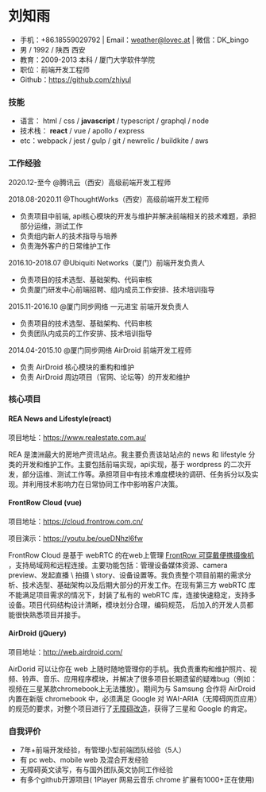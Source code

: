 # 刘知雨
-  手机：+86.18559029792 | Email：weather@lovec.at | 微信：DK_bingo
-  男 / 1992 / 陕西 西安 
-  教育：2009-2013 本科 / 厦门大学软件学院 
-  职位：前端开发工程师
-  Github：https://github.com/zhiyul
### 技能

* 语言： html / css / __javascript__ / typescript / graphql / node 
* 技术栈： __react__ / vue / apollo / express
* etc：webpack / jest / gulp / git / newrelic / buildkite / aws

### 工作经验

2020.12-至今 @腾讯云（西安）高级前端开发工程师

2018.08-2020.11 @ThoughtWorks（西安）高级前端开发工程师

- 负责项目中前端, api核心模块的开发与维护并解决前端相关的技术难题，承担部分运维，测试工作
- 负责组内新人的技术指导与培养
- 负责海外客户的日常维护工作

2016.10-2018.07 @Ubiquiti Networks（厦门）前端开发负责人

- 负责项目的技术选型、基础架构、代码审核
- 负责厦门研发中心前端招聘、组内成员工作安排、技术培训指导

2015.11-2016.10 @厦门同步网络 一元进宝 前端开发负责人

- 负责项目的技术选型、基础架构、代码审核
- 负责团队内成员的工作安排、技术培训指导

2014.04-2015.10 @厦门同步网络 AirDroid 前端开发工程师

- 负责 AirDroid 核心模块的重构和维护
- 负责 AirDroid 周边项目（官网、论坛等）的开发和维护

### 核心项目

#### REA News and Lifestyle(react)

项目地址：https://www.realestate.com.au/

REA 是澳洲最大的房地产资讯站点。我主要负责该站站点的 news 和 lifestyle 分类的开发和维护工作。主要包括前端实现，api实现，基于 wordpress 的二次开发，部分运维、测试工作等。承担项目中有技术难度模块的调研、任务拆分以及实现。并利用技术影响力在日常协同工作中影响客户决策。

#### FrontRow Cloud (vue)

项目地址：https://cloud.frontrow.com.cn/

项目演示：https://youtu.be/oueDNhzl6fw

FrontRow Cloud 是基于 webRTC 的在web上管理  [FrontRow 可穿戴便携摄像机](https://www.frontrow.com.cn/) ，支持局域网和远程连接。主要功能包括：管理设备媒体资源、camera preview、发起直播 \ 拍摄 \ story、设备设置等。我负责整个项目前期的需求分析、技术选型、基础架构以及后期大部分的开发工作。在现有第三方 webRTC 库不能满足项目需求的情况下，封装了私有的 webRTC 库，连接快速稳定，支持多设备。项目代码结构设计清晰，模块划分合理，编码规范， 后加入的开发人员都能很快熟悉项目并接手。

#### AirDroid (jQuery)

项目地址：http://web.airdroid.com/

AirDorid 可以让你在 web 上随时随地管理你的手机。我负责重构和维护照片、视频、铃声、音乐、应用程序模块，并解决了很多项目长期遗留的疑难bug（例如：视频在三星某款chromebook上无法播放）。期间为与 Samsung 合作将 AirDroid 内置在新版 chromebook 中，必须满足 Google 对 WAI-ARIA（无障碍网页应用）的规范的要求，对整个项目进行了[无障碍改造](https://github.com/zhiyul/blog/blob/master/201509/01.md)，获得了三星和 Google 的肯定。

### 自我评价

- 7年+前端开发经验，有管理小型前端团队经验（5人）
- 有 pc web、mobile web 及混合开发经验
- 无障碍英文读写，有与国外团队英文协同工作经验
- 有多个github开源项目( 1Player 网易云音乐 chrome 扩展有1000+正在使用)
